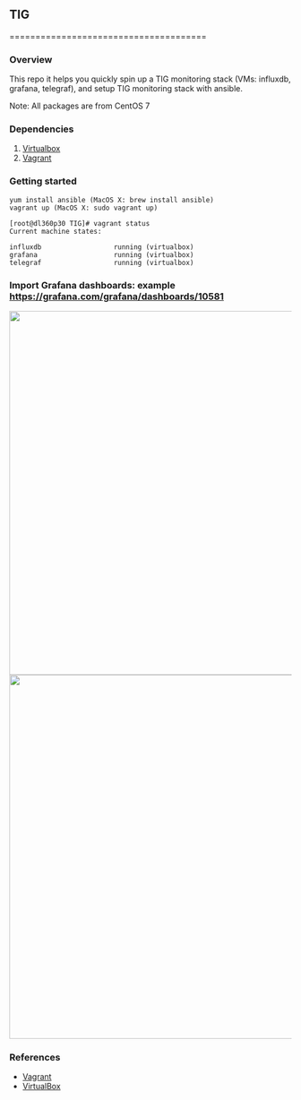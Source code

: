 ## TIG
======================================

### Overview

This repo it helps you quickly spin up a TIG monitoring stack (VMs: influxdb, grafana, telegraf), and setup TIG monitoring stack with ansible.

Note: All packages are from CentOS 7

### Dependencies
1. [Virtualbox](https://www.virtualbox.org/wiki/Downloads)
2. [Vagrant](http://www.vagrantup.com/downloads.html)

### Getting started
```
yum install ansible (MacOS X: brew install ansible)
vagrant up (MacOS X: sudo vagrant up)

```
```
[root@dl360p30 TIG]# vagrant status
Current machine states:

influxdb                  running (virtualbox)
grafana                   running (virtualbox)
telegraf                  running (virtualbox)

```
### Import Grafana dashboards: example https://grafana.com/grafana/dashboards/10581

<img src="https://github.com/adavarski/SaaS-FULL-POC/blob/main/saas/vagrant/tig_stack/diagrams/TIG-vagrant-grafana-import-dashboard-host-10581.png?raw=true" width="650">

<img src="https://github.com/ExampleInc//TIG-vagrant-grafana.png?raw=true" width="650">



### References
* [Vagrant](http://vagrantup.com)
* [VirtualBox](http://www.virtualbox.org)
